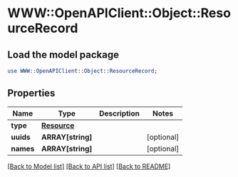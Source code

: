# WWW::OpenAPIClient::Object::ResourceRecord

## Load the model package
```perl
use WWW::OpenAPIClient::Object::ResourceRecord;
```

## Properties
Name | Type | Description | Notes
------------ | ------------- | ------------- | -------------
**type** | [**Resource**](Resource.md) |  | 
**uuids** | **ARRAY[string]** |  | [optional] 
**names** | **ARRAY[string]** |  | [optional] 

[[Back to Model list]](../README.md#documentation-for-models) [[Back to API list]](../README.md#documentation-for-api-endpoints) [[Back to README]](../README.md)


